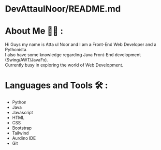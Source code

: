 # DevAttaulNoor/README.md  
  
# About Me 👨‍💻 :  
Hi Guys my name is Atta ul Noor and I am a Front-End Web Developer and a Pythonista.  
I also have some knowledge regarding Java Front-End development (Swing/AWT/JavaFx).  
Currently busy in exploring the world of Web Development.  

# Languages and Tools 🛠️ :
- Python 
- Java
- Javascript
- HTML
- CSS
- Bootstrap
- Tailwind
- Aurdino IDE
- Git
